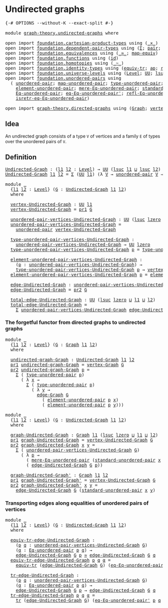 # Undirected graphs

<pre class="Agda"><a id="30" class="Symbol">{-#</a> <a id="34" class="Keyword">OPTIONS</a> <a id="42" class="Pragma">--without-K</a> <a id="54" class="Pragma">--exact-split</a> <a id="68" class="Symbol">#-}</a>

<a id="73" class="Keyword">module</a> <a id="80" href="graph-theory.undirected-graphs.html" class="Module">graph-theory.undirected-graphs</a> <a id="111" class="Keyword">where</a>

<a id="118" class="Keyword">open</a> <a id="123" class="Keyword">import</a> <a id="130" href="foundation.cartesian-product-types.html" class="Module">foundation.cartesian-product-types</a> <a id="165" class="Keyword">using</a> <a id="171" class="Symbol">(</a><a id="172" href="foundation-core.cartesian-product-types.html#590" class="Function Operator">_×_</a><a id="175" class="Symbol">)</a>
<a id="177" class="Keyword">open</a> <a id="182" class="Keyword">import</a> <a id="189" href="foundation.dependent-pair-types.html" class="Module">foundation.dependent-pair-types</a> <a id="221" class="Keyword">using</a> <a id="227" class="Symbol">(</a><a id="228" href="foundation-core.dependent-pair-types.html#515" class="Record">Σ</a><a id="229" class="Symbol">;</a> <a id="231" href="foundation-core.dependent-pair-types.html#588" class="InductiveConstructor">pair</a><a id="235" class="Symbol">;</a> <a id="237" href="foundation-core.dependent-pair-types.html#605" class="Field">pr1</a><a id="240" class="Symbol">;</a> <a id="242" href="foundation-core.dependent-pair-types.html#617" class="Field">pr2</a><a id="245" class="Symbol">)</a>
<a id="247" class="Keyword">open</a> <a id="252" class="Keyword">import</a> <a id="259" href="foundation.equivalences.html" class="Module">foundation.equivalences</a> <a id="283" class="Keyword">using</a> <a id="289" class="Symbol">(</a><a id="290" href="foundation-core.equivalences.html#1621" class="Function Operator">_≃_</a><a id="293" class="Symbol">;</a> <a id="295" href="foundation-core.equivalences.html#1821" class="Function">map-equiv</a><a id="304" class="Symbol">)</a>
<a id="306" class="Keyword">open</a> <a id="311" class="Keyword">import</a> <a id="318" href="foundation.functions.html" class="Module">foundation.functions</a> <a id="339" class="Keyword">using</a> <a id="345" class="Symbol">(</a><a id="346" href="foundation-core.functions.html#322" class="Function">id</a><a id="348" class="Symbol">)</a>
<a id="350" class="Keyword">open</a> <a id="355" class="Keyword">import</a> <a id="362" href="foundation.homotopies.html" class="Module">foundation.homotopies</a> <a id="384" class="Keyword">using</a> <a id="390" class="Symbol">(</a><a id="391" href="foundation-core.homotopies.html#1249" class="Function Operator">_~_</a><a id="394" class="Symbol">)</a>
<a id="396" class="Keyword">open</a> <a id="401" class="Keyword">import</a> <a id="408" href="foundation.identity-types.html" class="Module">foundation.identity-types</a> <a id="434" class="Keyword">using</a> <a id="440" class="Symbol">(</a><a id="441" href="foundation.identity-types.html#3838" class="Function">equiv-tr</a><a id="449" class="Symbol">;</a> <a id="451" href="foundation-core.identity-types.html#4003" class="Function">ap</a><a id="453" class="Symbol">;</a> <a id="455" href="foundation-core.identity-types.html#1820" class="InductiveConstructor">refl</a><a id="459" class="Symbol">;</a> <a id="461" href="foundation-core.identity-types.html#5702" class="Function">tr</a><a id="463" class="Symbol">)</a>
<a id="465" class="Keyword">open</a> <a id="470" class="Keyword">import</a> <a id="477" href="foundation.universe-levels.html" class="Module">foundation.universe-levels</a> <a id="504" class="Keyword">using</a> <a id="510" class="Symbol">(</a><a id="511" href="Agda.Primitive.html#597" class="Postulate">Level</a><a id="516" class="Symbol">;</a> <a id="518" href="foundation-core.universe-levels.html#235" class="Primitive">UU</a><a id="520" class="Symbol">;</a> <a id="522" href="Agda.Primitive.html#780" class="Primitive">lsuc</a><a id="526" class="Symbol">;</a> <a id="528" href="Agda.Primitive.html#810" class="Primitive Operator">_⊔_</a><a id="531" class="Symbol">;</a> <a id="533" href="Agda.Primitive.html#764" class="Primitive">lzero</a><a id="538" class="Symbol">)</a>
<a id="540" class="Keyword">open</a> <a id="545" class="Keyword">import</a> <a id="552" href="foundation.unordered-pairs.html" class="Module">foundation.unordered-pairs</a> <a id="579" class="Keyword">using</a>
  <a id="587" class="Symbol">(</a> <a id="589" href="foundation.unordered-pairs.html#2489" class="Function">unordered-pair</a><a id="603" class="Symbol">;</a> <a id="605" href="foundation.unordered-pairs.html#9141" class="Function">map-unordered-pair</a><a id="623" class="Symbol">;</a> <a id="625" href="foundation.unordered-pairs.html#2864" class="Function">type-unordered-pair</a><a id="644" class="Symbol">;</a>
    <a id="650" href="foundation.unordered-pairs.html#3590" class="Function">element-unordered-pair</a><a id="672" class="Symbol">;</a> <a id="674" href="foundation.unordered-pairs.html#8131" class="Function">mere-Eq-unordered-pair</a><a id="696" class="Symbol">;</a> <a id="698" href="foundation.unordered-pairs.html#5113" class="Function">standard-unordered-pair</a><a id="721" class="Symbol">;</a>
    <a id="727" href="foundation.unordered-pairs.html#5398" class="Function">Eq-unordered-pair</a><a id="744" class="Symbol">;</a> <a id="746" href="foundation.unordered-pairs.html#6820" class="Function">eq-Eq-unordered-pair&#39;</a><a id="767" class="Symbol">;</a> <a id="769" href="foundation.unordered-pairs.html#5620" class="Function">refl-Eq-unordered-pair</a><a id="791" class="Symbol">;</a>
    <a id="797" href="foundation.unordered-pairs.html#7258" class="Function">isretr-eq-Eq-unordered-pair</a><a id="824" class="Symbol">)</a>

<a id="827" class="Keyword">open</a> <a id="832" class="Keyword">import</a> <a id="839" href="graph-theory.directed-graphs.html" class="Module">graph-theory.directed-graphs</a> <a id="868" class="Keyword">using</a> <a id="874" class="Symbol">(</a><a id="875" href="graph-theory.directed-graphs.html#483" class="Function">Graph</a><a id="880" class="Symbol">;</a> <a id="882" href="graph-theory.directed-graphs.html#635" class="Function">vertex-Graph</a><a id="894" class="Symbol">;</a> <a id="896" href="graph-theory.directed-graphs.html#682" class="Function">edge-Graph</a><a id="906" class="Symbol">)</a>
</pre>
## Idea

An undirected graph consists of a type `V` of vertices and a family `E` of types over the unordered pairs of `V`.

## Definition

<pre class="Agda"><a id="Undirected-Graph"></a><a id="1060" href="graph-theory.undirected-graphs.html#1060" class="Function">Undirected-Graph</a> <a id="1077" class="Symbol">:</a> <a id="1079" class="Symbol">(</a><a id="1080" href="graph-theory.undirected-graphs.html#1080" class="Bound">l1</a> <a id="1083" href="graph-theory.undirected-graphs.html#1083" class="Bound">l2</a> <a id="1086" class="Symbol">:</a> <a id="1088" href="Agda.Primitive.html#597" class="Postulate">Level</a><a id="1093" class="Symbol">)</a> <a id="1095" class="Symbol">→</a> <a id="1097" href="foundation-core.universe-levels.html#235" class="Primitive">UU</a> <a id="1100" class="Symbol">(</a><a id="1101" href="Agda.Primitive.html#780" class="Primitive">lsuc</a> <a id="1106" href="graph-theory.undirected-graphs.html#1080" class="Bound">l1</a> <a id="1109" href="Agda.Primitive.html#810" class="Primitive Operator">⊔</a> <a id="1111" href="Agda.Primitive.html#780" class="Primitive">lsuc</a> <a id="1116" href="graph-theory.undirected-graphs.html#1083" class="Bound">l2</a><a id="1118" class="Symbol">)</a>
<a id="1120" href="graph-theory.undirected-graphs.html#1060" class="Function">Undirected-Graph</a> <a id="1137" href="graph-theory.undirected-graphs.html#1137" class="Bound">l1</a> <a id="1140" href="graph-theory.undirected-graphs.html#1140" class="Bound">l2</a> <a id="1143" class="Symbol">=</a> <a id="1145" href="foundation-core.dependent-pair-types.html#515" class="Record">Σ</a> <a id="1147" class="Symbol">(</a><a id="1148" href="foundation-core.universe-levels.html#235" class="Primitive">UU</a> <a id="1151" href="graph-theory.undirected-graphs.html#1137" class="Bound">l1</a><a id="1153" class="Symbol">)</a> <a id="1155" class="Symbol">(λ</a> <a id="1158" href="graph-theory.undirected-graphs.html#1158" class="Bound">V</a> <a id="1160" class="Symbol">→</a> <a id="1162" href="foundation.unordered-pairs.html#2489" class="Function">unordered-pair</a> <a id="1177" href="graph-theory.undirected-graphs.html#1158" class="Bound">V</a> <a id="1179" class="Symbol">→</a> <a id="1181" href="foundation-core.universe-levels.html#235" class="Primitive">UU</a> <a id="1184" href="graph-theory.undirected-graphs.html#1140" class="Bound">l2</a><a id="1186" class="Symbol">)</a>

<a id="1189" class="Keyword">module</a> <a id="1196" href="graph-theory.undirected-graphs.html#1196" class="Module">_</a>
  <a id="1200" class="Symbol">{</a><a id="1201" href="graph-theory.undirected-graphs.html#1201" class="Bound">l1</a> <a id="1204" href="graph-theory.undirected-graphs.html#1204" class="Bound">l2</a> <a id="1207" class="Symbol">:</a> <a id="1209" href="Agda.Primitive.html#597" class="Postulate">Level</a><a id="1214" class="Symbol">}</a> <a id="1216" class="Symbol">(</a><a id="1217" href="graph-theory.undirected-graphs.html#1217" class="Bound">G</a> <a id="1219" class="Symbol">:</a> <a id="1221" href="graph-theory.undirected-graphs.html#1060" class="Function">Undirected-Graph</a> <a id="1238" href="graph-theory.undirected-graphs.html#1201" class="Bound">l1</a> <a id="1241" href="graph-theory.undirected-graphs.html#1204" class="Bound">l2</a><a id="1243" class="Symbol">)</a>
  <a id="1247" class="Keyword">where</a>

  <a id="1256" href="graph-theory.undirected-graphs.html#1256" class="Function">vertex-Undirected-Graph</a> <a id="1280" class="Symbol">:</a> <a id="1282" href="foundation-core.universe-levels.html#235" class="Primitive">UU</a> <a id="1285" href="graph-theory.undirected-graphs.html#1201" class="Bound">l1</a>
  <a id="1290" href="graph-theory.undirected-graphs.html#1256" class="Function">vertex-Undirected-Graph</a> <a id="1314" class="Symbol">=</a> <a id="1316" href="foundation-core.dependent-pair-types.html#605" class="Field">pr1</a> <a id="1320" href="graph-theory.undirected-graphs.html#1217" class="Bound">G</a>

  <a id="1325" href="graph-theory.undirected-graphs.html#1325" class="Function">unordered-pair-vertices-Undirected-Graph</a> <a id="1366" class="Symbol">:</a> <a id="1368" href="foundation-core.universe-levels.html#235" class="Primitive">UU</a> <a id="1371" class="Symbol">(</a><a id="1372" href="Agda.Primitive.html#780" class="Primitive">lsuc</a> <a id="1377" href="Agda.Primitive.html#764" class="Primitive">lzero</a> <a id="1383" href="Agda.Primitive.html#810" class="Primitive Operator">⊔</a> <a id="1385" href="graph-theory.undirected-graphs.html#1201" class="Bound">l1</a><a id="1387" class="Symbol">)</a>
  <a id="1391" href="graph-theory.undirected-graphs.html#1325" class="Function">unordered-pair-vertices-Undirected-Graph</a> <a id="1432" class="Symbol">=</a>
    <a id="1438" href="foundation.unordered-pairs.html#2489" class="Function">unordered-pair</a> <a id="1453" href="graph-theory.undirected-graphs.html#1256" class="Function">vertex-Undirected-Graph</a>

  <a id="1480" href="graph-theory.undirected-graphs.html#1480" class="Function">type-unordered-pair-vertices-Undirected-Graph</a> <a id="1526" class="Symbol">:</a>
    <a id="1532" href="graph-theory.undirected-graphs.html#1325" class="Function">unordered-pair-vertices-Undirected-Graph</a> <a id="1573" class="Symbol">→</a> <a id="1575" href="foundation-core.universe-levels.html#235" class="Primitive">UU</a> <a id="1578" href="Agda.Primitive.html#764" class="Primitive">lzero</a>
  <a id="1586" href="graph-theory.undirected-graphs.html#1480" class="Function">type-unordered-pair-vertices-Undirected-Graph</a> <a id="1632" href="graph-theory.undirected-graphs.html#1632" class="Bound">p</a> <a id="1634" class="Symbol">=</a> <a id="1636" href="foundation.unordered-pairs.html#2864" class="Function">type-unordered-pair</a> <a id="1656" href="graph-theory.undirected-graphs.html#1632" class="Bound">p</a>

  <a id="1661" href="graph-theory.undirected-graphs.html#1661" class="Function">element-unordered-pair-vertices-Undirected-Graph</a> <a id="1710" class="Symbol">:</a>
    <a id="1716" class="Symbol">(</a><a id="1717" href="graph-theory.undirected-graphs.html#1717" class="Bound">p</a> <a id="1719" class="Symbol">:</a> <a id="1721" href="graph-theory.undirected-graphs.html#1325" class="Function">unordered-pair-vertices-Undirected-Graph</a><a id="1761" class="Symbol">)</a> <a id="1763" class="Symbol">→</a>
    <a id="1769" href="graph-theory.undirected-graphs.html#1480" class="Function">type-unordered-pair-vertices-Undirected-Graph</a> <a id="1815" href="graph-theory.undirected-graphs.html#1717" class="Bound">p</a> <a id="1817" class="Symbol">→</a> <a id="1819" href="graph-theory.undirected-graphs.html#1256" class="Function">vertex-Undirected-Graph</a>
  <a id="1845" href="graph-theory.undirected-graphs.html#1661" class="Function">element-unordered-pair-vertices-Undirected-Graph</a> <a id="1894" href="graph-theory.undirected-graphs.html#1894" class="Bound">p</a> <a id="1896" class="Symbol">=</a> <a id="1898" href="foundation.unordered-pairs.html#3590" class="Function">element-unordered-pair</a> <a id="1921" href="graph-theory.undirected-graphs.html#1894" class="Bound">p</a>

  <a id="1926" href="graph-theory.undirected-graphs.html#1926" class="Function">edge-Undirected-Graph</a> <a id="1948" class="Symbol">:</a> <a id="1950" href="graph-theory.undirected-graphs.html#1325" class="Function">unordered-pair-vertices-Undirected-Graph</a> <a id="1991" class="Symbol">→</a> <a id="1993" href="foundation-core.universe-levels.html#235" class="Primitive">UU</a> <a id="1996" href="graph-theory.undirected-graphs.html#1204" class="Bound">l2</a>
  <a id="2001" href="graph-theory.undirected-graphs.html#1926" class="Function">edge-Undirected-Graph</a> <a id="2023" class="Symbol">=</a> <a id="2025" href="foundation-core.dependent-pair-types.html#617" class="Field">pr2</a> <a id="2029" href="graph-theory.undirected-graphs.html#1217" class="Bound">G</a>

  <a id="2034" href="graph-theory.undirected-graphs.html#2034" class="Function">total-edge-Undirected-Graph</a> <a id="2062" class="Symbol">:</a> <a id="2064" href="foundation-core.universe-levels.html#235" class="Primitive">UU</a> <a id="2067" class="Symbol">(</a><a id="2068" href="Agda.Primitive.html#780" class="Primitive">lsuc</a> <a id="2073" href="Agda.Primitive.html#764" class="Primitive">lzero</a> <a id="2079" href="Agda.Primitive.html#810" class="Primitive Operator">⊔</a> <a id="2081" href="graph-theory.undirected-graphs.html#1201" class="Bound">l1</a> <a id="2084" href="Agda.Primitive.html#810" class="Primitive Operator">⊔</a> <a id="2086" href="graph-theory.undirected-graphs.html#1204" class="Bound">l2</a><a id="2088" class="Symbol">)</a>
  <a id="2092" href="graph-theory.undirected-graphs.html#2034" class="Function">total-edge-Undirected-Graph</a> <a id="2120" class="Symbol">=</a>
    <a id="2126" href="foundation-core.dependent-pair-types.html#515" class="Record">Σ</a> <a id="2128" href="graph-theory.undirected-graphs.html#1325" class="Function">unordered-pair-vertices-Undirected-Graph</a> <a id="2169" href="graph-theory.undirected-graphs.html#1926" class="Function">edge-Undirected-Graph</a>
</pre>
### The forgetful functor from directed graphs to undirected graphs

<pre class="Agda"><a id="2273" class="Keyword">module</a> <a id="2280" href="graph-theory.undirected-graphs.html#2280" class="Module">_</a>
  <a id="2284" class="Symbol">{</a><a id="2285" href="graph-theory.undirected-graphs.html#2285" class="Bound">l1</a> <a id="2288" href="graph-theory.undirected-graphs.html#2288" class="Bound">l2</a> <a id="2291" class="Symbol">:</a> <a id="2293" href="Agda.Primitive.html#597" class="Postulate">Level</a><a id="2298" class="Symbol">}</a> <a id="2300" class="Symbol">(</a><a id="2301" href="graph-theory.undirected-graphs.html#2301" class="Bound">G</a> <a id="2303" class="Symbol">:</a> <a id="2305" href="graph-theory.directed-graphs.html#483" class="Function">Graph</a> <a id="2311" href="graph-theory.undirected-graphs.html#2285" class="Bound">l1</a> <a id="2314" href="graph-theory.undirected-graphs.html#2288" class="Bound">l2</a><a id="2316" class="Symbol">)</a>
  <a id="2320" class="Keyword">where</a>

  <a id="2329" href="graph-theory.undirected-graphs.html#2329" class="Function">undirected-graph-Graph</a> <a id="2352" class="Symbol">:</a> <a id="2354" href="graph-theory.undirected-graphs.html#1060" class="Function">Undirected-Graph</a> <a id="2371" href="graph-theory.undirected-graphs.html#2285" class="Bound">l1</a> <a id="2374" href="graph-theory.undirected-graphs.html#2288" class="Bound">l2</a>
  <a id="2379" href="foundation-core.dependent-pair-types.html#605" class="Field">pr1</a> <a id="2383" href="graph-theory.undirected-graphs.html#2329" class="Function">undirected-graph-Graph</a> <a id="2406" class="Symbol">=</a> <a id="2408" href="graph-theory.directed-graphs.html#635" class="Function">vertex-Graph</a> <a id="2421" href="graph-theory.undirected-graphs.html#2301" class="Bound">G</a>
  <a id="2425" href="foundation-core.dependent-pair-types.html#617" class="Field">pr2</a> <a id="2429" href="graph-theory.undirected-graphs.html#2329" class="Function">undirected-graph-Graph</a> <a id="2452" href="graph-theory.undirected-graphs.html#2452" class="Bound">p</a> <a id="2454" class="Symbol">=</a>
    <a id="2460" href="foundation-core.dependent-pair-types.html#515" class="Record">Σ</a> <a id="2462" class="Symbol">(</a> <a id="2464" href="foundation.unordered-pairs.html#2864" class="Function">type-unordered-pair</a> <a id="2484" href="graph-theory.undirected-graphs.html#2452" class="Bound">p</a><a id="2485" class="Symbol">)</a>
      <a id="2493" class="Symbol">(</a> <a id="2495" class="Symbol">λ</a> <a id="2497" href="graph-theory.undirected-graphs.html#2497" class="Bound">x</a> <a id="2499" class="Symbol">→</a>
        <a id="2509" href="foundation-core.dependent-pair-types.html#515" class="Record">Σ</a> <a id="2511" class="Symbol">(</a> <a id="2513" href="foundation.unordered-pairs.html#2864" class="Function">type-unordered-pair</a> <a id="2533" href="graph-theory.undirected-graphs.html#2452" class="Bound">p</a><a id="2534" class="Symbol">)</a>
          <a id="2546" class="Symbol">(</a> <a id="2548" class="Symbol">λ</a> <a id="2550" href="graph-theory.undirected-graphs.html#2550" class="Bound">y</a> <a id="2552" class="Symbol">→</a>
            <a id="2566" href="graph-theory.directed-graphs.html#682" class="Function">edge-Graph</a> <a id="2577" href="graph-theory.undirected-graphs.html#2301" class="Bound">G</a>
              <a id="2593" class="Symbol">(</a> <a id="2595" href="foundation.unordered-pairs.html#3590" class="Function">element-unordered-pair</a> <a id="2618" href="graph-theory.undirected-graphs.html#2452" class="Bound">p</a> <a id="2620" href="graph-theory.undirected-graphs.html#2497" class="Bound">x</a><a id="2621" class="Symbol">)</a>
              <a id="2637" class="Symbol">(</a> <a id="2639" href="foundation.unordered-pairs.html#3590" class="Function">element-unordered-pair</a> <a id="2662" href="graph-theory.undirected-graphs.html#2452" class="Bound">p</a> <a id="2664" href="graph-theory.undirected-graphs.html#2550" class="Bound">y</a><a id="2665" class="Symbol">)))</a>

<a id="2670" class="Keyword">module</a> <a id="2677" href="graph-theory.undirected-graphs.html#2677" class="Module">_</a>
  <a id="2681" class="Symbol">{</a><a id="2682" href="graph-theory.undirected-graphs.html#2682" class="Bound">l1</a> <a id="2685" href="graph-theory.undirected-graphs.html#2685" class="Bound">l2</a> <a id="2688" class="Symbol">:</a> <a id="2690" href="Agda.Primitive.html#597" class="Postulate">Level</a><a id="2695" class="Symbol">}</a> <a id="2697" class="Symbol">(</a><a id="2698" href="graph-theory.undirected-graphs.html#2698" class="Bound">G</a> <a id="2700" class="Symbol">:</a> <a id="2702" href="graph-theory.undirected-graphs.html#1060" class="Function">Undirected-Graph</a> <a id="2719" href="graph-theory.undirected-graphs.html#2682" class="Bound">l1</a> <a id="2722" href="graph-theory.undirected-graphs.html#2685" class="Bound">l2</a><a id="2724" class="Symbol">)</a>
  <a id="2728" class="Keyword">where</a>

  <a id="2737" href="graph-theory.undirected-graphs.html#2737" class="Function">graph-Undirected-Graph</a> <a id="2760" class="Symbol">:</a> <a id="2762" href="graph-theory.directed-graphs.html#483" class="Function">Graph</a> <a id="2768" href="graph-theory.undirected-graphs.html#2682" class="Bound">l1</a> <a id="2771" class="Symbol">(</a><a id="2772" href="Agda.Primitive.html#780" class="Primitive">lsuc</a> <a id="2777" href="Agda.Primitive.html#764" class="Primitive">lzero</a> <a id="2783" href="Agda.Primitive.html#810" class="Primitive Operator">⊔</a> <a id="2785" href="graph-theory.undirected-graphs.html#2682" class="Bound">l1</a> <a id="2788" href="Agda.Primitive.html#810" class="Primitive Operator">⊔</a> <a id="2790" href="graph-theory.undirected-graphs.html#2685" class="Bound">l2</a><a id="2792" class="Symbol">)</a>
  <a id="2796" href="foundation-core.dependent-pair-types.html#605" class="Field">pr1</a> <a id="2800" href="graph-theory.undirected-graphs.html#2737" class="Function">graph-Undirected-Graph</a> <a id="2823" class="Symbol">=</a> <a id="2825" href="graph-theory.undirected-graphs.html#1256" class="Function">vertex-Undirected-Graph</a> <a id="2849" href="graph-theory.undirected-graphs.html#2698" class="Bound">G</a>
  <a id="2853" href="foundation-core.dependent-pair-types.html#617" class="Field">pr2</a> <a id="2857" href="graph-theory.undirected-graphs.html#2737" class="Function">graph-Undirected-Graph</a> <a id="2880" href="graph-theory.undirected-graphs.html#2880" class="Bound">x</a> <a id="2882" href="graph-theory.undirected-graphs.html#2882" class="Bound">y</a> <a id="2884" class="Symbol">=</a>
    <a id="2890" href="foundation-core.dependent-pair-types.html#515" class="Record">Σ</a> <a id="2892" class="Symbol">(</a> <a id="2894" href="graph-theory.undirected-graphs.html#1325" class="Function">unordered-pair-vertices-Undirected-Graph</a> <a id="2935" href="graph-theory.undirected-graphs.html#2698" class="Bound">G</a><a id="2936" class="Symbol">)</a>
      <a id="2944" class="Symbol">(</a> <a id="2946" class="Symbol">λ</a> <a id="2948" href="graph-theory.undirected-graphs.html#2948" class="Bound">p</a> <a id="2950" class="Symbol">→</a>
        <a id="2960" class="Symbol">(</a> <a id="2962" href="foundation.unordered-pairs.html#8131" class="Function">mere-Eq-unordered-pair</a> <a id="2985" class="Symbol">(</a><a id="2986" href="foundation.unordered-pairs.html#5113" class="Function">standard-unordered-pair</a> <a id="3010" href="graph-theory.undirected-graphs.html#2880" class="Bound">x</a> <a id="3012" href="graph-theory.undirected-graphs.html#2882" class="Bound">y</a><a id="3013" class="Symbol">)</a> <a id="3015" href="graph-theory.undirected-graphs.html#2948" class="Bound">p</a><a id="3016" class="Symbol">)</a> <a id="3018" href="foundation-core.cartesian-product-types.html#590" class="Function Operator">×</a>
        <a id="3028" class="Symbol">(</a> <a id="3030" href="graph-theory.undirected-graphs.html#1926" class="Function">edge-Undirected-Graph</a> <a id="3052" href="graph-theory.undirected-graphs.html#2698" class="Bound">G</a> <a id="3054" href="graph-theory.undirected-graphs.html#2948" class="Bound">p</a><a id="3055" class="Symbol">))</a>

  <a id="3061" href="graph-theory.undirected-graphs.html#3061" class="Function">graph-Undirected-Graph&#39;</a> <a id="3085" class="Symbol">:</a> <a id="3087" href="graph-theory.directed-graphs.html#483" class="Function">Graph</a> <a id="3093" href="graph-theory.undirected-graphs.html#2682" class="Bound">l1</a> <a id="3096" href="graph-theory.undirected-graphs.html#2685" class="Bound">l2</a>
  <a id="3101" href="foundation-core.dependent-pair-types.html#605" class="Field">pr1</a> <a id="3105" href="graph-theory.undirected-graphs.html#3061" class="Function">graph-Undirected-Graph&#39;</a> <a id="3129" class="Symbol">=</a> <a id="3131" href="graph-theory.undirected-graphs.html#1256" class="Function">vertex-Undirected-Graph</a> <a id="3155" href="graph-theory.undirected-graphs.html#2698" class="Bound">G</a>
  <a id="3159" href="foundation-core.dependent-pair-types.html#617" class="Field">pr2</a> <a id="3163" href="graph-theory.undirected-graphs.html#3061" class="Function">graph-Undirected-Graph&#39;</a> <a id="3187" href="graph-theory.undirected-graphs.html#3187" class="Bound">x</a> <a id="3189" href="graph-theory.undirected-graphs.html#3189" class="Bound">y</a> <a id="3191" class="Symbol">=</a>
    <a id="3197" href="graph-theory.undirected-graphs.html#1926" class="Function">edge-Undirected-Graph</a> <a id="3219" href="graph-theory.undirected-graphs.html#2698" class="Bound">G</a> <a id="3221" class="Symbol">(</a><a id="3222" href="foundation.unordered-pairs.html#5113" class="Function">standard-unordered-pair</a> <a id="3246" href="graph-theory.undirected-graphs.html#3187" class="Bound">x</a> <a id="3248" href="graph-theory.undirected-graphs.html#3189" class="Bound">y</a><a id="3249" class="Symbol">)</a>
</pre>
### Transporting edges along equalities of unordered pairs of vertices

<pre class="Agda"><a id="3336" class="Keyword">module</a> <a id="3343" href="graph-theory.undirected-graphs.html#3343" class="Module">_</a>
  <a id="3347" class="Symbol">{</a><a id="3348" href="graph-theory.undirected-graphs.html#3348" class="Bound">l1</a> <a id="3351" href="graph-theory.undirected-graphs.html#3351" class="Bound">l2</a> <a id="3354" class="Symbol">:</a> <a id="3356" href="Agda.Primitive.html#597" class="Postulate">Level</a><a id="3361" class="Symbol">}</a> <a id="3363" class="Symbol">(</a><a id="3364" href="graph-theory.undirected-graphs.html#3364" class="Bound">G</a> <a id="3366" class="Symbol">:</a> <a id="3368" href="graph-theory.undirected-graphs.html#1060" class="Function">Undirected-Graph</a> <a id="3385" href="graph-theory.undirected-graphs.html#3348" class="Bound">l1</a> <a id="3388" href="graph-theory.undirected-graphs.html#3351" class="Bound">l2</a><a id="3390" class="Symbol">)</a>
  <a id="3394" class="Keyword">where</a>
  
  <a id="3405" href="graph-theory.undirected-graphs.html#3405" class="Function">equiv-tr-edge-Undirected-Graph</a> <a id="3436" class="Symbol">:</a>
    <a id="3442" class="Symbol">(</a><a id="3443" href="graph-theory.undirected-graphs.html#3443" class="Bound">p</a> <a id="3445" href="graph-theory.undirected-graphs.html#3445" class="Bound">q</a> <a id="3447" class="Symbol">:</a> <a id="3449" href="graph-theory.undirected-graphs.html#1325" class="Function">unordered-pair-vertices-Undirected-Graph</a> <a id="3490" href="graph-theory.undirected-graphs.html#3364" class="Bound">G</a><a id="3491" class="Symbol">)</a>
    <a id="3497" class="Symbol">(</a><a id="3498" href="graph-theory.undirected-graphs.html#3498" class="Bound">α</a> <a id="3500" class="Symbol">:</a> <a id="3502" href="foundation.unordered-pairs.html#5398" class="Function">Eq-unordered-pair</a> <a id="3520" href="graph-theory.undirected-graphs.html#3443" class="Bound">p</a> <a id="3522" href="graph-theory.undirected-graphs.html#3445" class="Bound">q</a><a id="3523" class="Symbol">)</a> <a id="3525" class="Symbol">→</a>
    <a id="3531" href="graph-theory.undirected-graphs.html#1926" class="Function">edge-Undirected-Graph</a> <a id="3553" href="graph-theory.undirected-graphs.html#3364" class="Bound">G</a> <a id="3555" href="graph-theory.undirected-graphs.html#3443" class="Bound">p</a> <a id="3557" href="foundation-core.equivalences.html#1621" class="Function Operator">≃</a> <a id="3559" href="graph-theory.undirected-graphs.html#1926" class="Function">edge-Undirected-Graph</a> <a id="3581" href="graph-theory.undirected-graphs.html#3364" class="Bound">G</a> <a id="3583" href="graph-theory.undirected-graphs.html#3445" class="Bound">q</a>
  <a id="3587" href="graph-theory.undirected-graphs.html#3405" class="Function">equiv-tr-edge-Undirected-Graph</a> <a id="3618" href="graph-theory.undirected-graphs.html#3618" class="Bound">p</a> <a id="3620" href="graph-theory.undirected-graphs.html#3620" class="Bound">q</a> <a id="3622" href="graph-theory.undirected-graphs.html#3622" class="Bound">α</a> <a id="3624" class="Symbol">=</a>
    <a id="3630" href="foundation.identity-types.html#3838" class="Function">equiv-tr</a> <a id="3639" class="Symbol">(</a><a id="3640" href="graph-theory.undirected-graphs.html#1926" class="Function">edge-Undirected-Graph</a> <a id="3662" href="graph-theory.undirected-graphs.html#3364" class="Bound">G</a><a id="3663" class="Symbol">)</a> <a id="3665" class="Symbol">(</a><a id="3666" href="foundation.unordered-pairs.html#6820" class="Function">eq-Eq-unordered-pair&#39;</a> <a id="3688" href="graph-theory.undirected-graphs.html#3618" class="Bound">p</a> <a id="3690" href="graph-theory.undirected-graphs.html#3620" class="Bound">q</a> <a id="3692" href="graph-theory.undirected-graphs.html#3622" class="Bound">α</a><a id="3693" class="Symbol">)</a>

  <a id="3698" href="graph-theory.undirected-graphs.html#3698" class="Function">tr-edge-Undirected-Graph</a> <a id="3723" class="Symbol">:</a>
    <a id="3729" class="Symbol">(</a><a id="3730" href="graph-theory.undirected-graphs.html#3730" class="Bound">p</a> <a id="3732" href="graph-theory.undirected-graphs.html#3732" class="Bound">q</a> <a id="3734" class="Symbol">:</a> <a id="3736" href="graph-theory.undirected-graphs.html#1325" class="Function">unordered-pair-vertices-Undirected-Graph</a> <a id="3777" href="graph-theory.undirected-graphs.html#3364" class="Bound">G</a><a id="3778" class="Symbol">)</a>
    <a id="3784" class="Symbol">(</a><a id="3785" href="graph-theory.undirected-graphs.html#3785" class="Bound">α</a> <a id="3787" class="Symbol">:</a> <a id="3789" href="foundation.unordered-pairs.html#5398" class="Function">Eq-unordered-pair</a> <a id="3807" href="graph-theory.undirected-graphs.html#3730" class="Bound">p</a> <a id="3809" href="graph-theory.undirected-graphs.html#3732" class="Bound">q</a><a id="3810" class="Symbol">)</a> <a id="3812" class="Symbol">→</a>
    <a id="3818" href="graph-theory.undirected-graphs.html#1926" class="Function">edge-Undirected-Graph</a> <a id="3840" href="graph-theory.undirected-graphs.html#3364" class="Bound">G</a> <a id="3842" href="graph-theory.undirected-graphs.html#3730" class="Bound">p</a> <a id="3844" class="Symbol">→</a> <a id="3846" href="graph-theory.undirected-graphs.html#1926" class="Function">edge-Undirected-Graph</a> <a id="3868" href="graph-theory.undirected-graphs.html#3364" class="Bound">G</a> <a id="3870" href="graph-theory.undirected-graphs.html#3732" class="Bound">q</a>
  <a id="3874" href="graph-theory.undirected-graphs.html#3698" class="Function">tr-edge-Undirected-Graph</a> <a id="3899" href="graph-theory.undirected-graphs.html#3899" class="Bound">p</a> <a id="3901" href="graph-theory.undirected-graphs.html#3901" class="Bound">q</a> <a id="3903" href="graph-theory.undirected-graphs.html#3903" class="Bound">α</a> <a id="3905" class="Symbol">=</a>
    <a id="3911" href="foundation-core.identity-types.html#5702" class="Function">tr</a> <a id="3914" class="Symbol">(</a><a id="3915" href="graph-theory.undirected-graphs.html#1926" class="Function">edge-Undirected-Graph</a> <a id="3937" href="graph-theory.undirected-graphs.html#3364" class="Bound">G</a><a id="3938" class="Symbol">)</a> <a id="3940" class="Symbol">(</a><a id="3941" href="foundation.unordered-pairs.html#6820" class="Function">eq-Eq-unordered-pair&#39;</a> <a id="3963" href="graph-theory.undirected-graphs.html#3899" class="Bound">p</a> <a id="3965" href="graph-theory.undirected-graphs.html#3901" class="Bound">q</a> <a id="3967" href="graph-theory.undirected-graphs.html#3903" class="Bound">α</a><a id="3968" class="Symbol">)</a>
</pre>